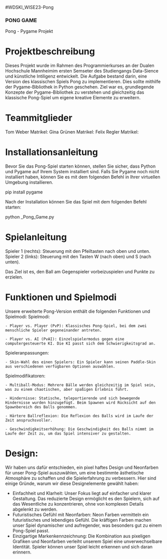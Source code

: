 #WDSKI_WISE23-Pong
### PONG GAME ###
Pong - Pygame Projekt

# Projektbeschreibung #
Dieses Projekt wurde im Rahmen des Programmierkurses an der Dualen Hochschule Mannheimim ersten Semseter des Studiengangs Data-Sience und künstliche Intiligenz entwickelt. Die Aufgabe bestand darin, eine Version des klassischen Spiels Pong zu implementieren. Dies sollte mithilfe der Pygame-Bibliothek in Python geschehen. Ziel war es, grundlegende Konzepte der Pygame-Bibliothek zu verstehen und gleichzeitig das klassische Pong-Spiel um eigene kreative Elemente zu erweitern.

# Teammitglieder #
Tom Weber			Matrikel: 
Gina Grünen			Matrikel: 
Felix Regler			Matrikel: 

# Installationsanleitung #
Bevor Sie das Pong-Spiel starten können, stellen Sie sicher, dass Python und Pygame auf Ihrem System installiert sind. Falls Sie Pygame noch nicht installiert haben, können Sie es mit dem folgenden Befehl in Ihrer virtuellen Umgebung installieren.

pip install pygame

Nach der Installation können Sie das Spiel mit dem folgenden Befehl starten:

python _Pong_Game.py


# Spielanleitung #

  Spieler 1 (rechts): 
    Steuerung mit den Pfeiltasten nach oben und unten.
  Spieler 2 (links): 
    Steuerung mit den Tasten W (nach oben) und S (nach unten). 

Das Ziel ist es, den Ball am Gegenspieler vorbeizuspielen und Punkte zu erzielen.

# Funktionen und Spielmodi #
Unsere erweiterte Pong-Version enthält die folgenden Funktionen und Spielmodi:
  Spielmodi:

    - Player vs. Player (PvP): Klassisches Pong-Spiel, bei dem zwei menschliche Spieler gegeneinander antreten.

    - Player vs. AI (PvAI): Einzelspielermodus gegen eine computergesteuerte KI. Die KI passt sich dem Schwierigkeitsgrad an.

  Spieleranpassungen:

    - Skin-Wahl des einen Spielers: Ein Spieler kann seinen Paddle-Skin aus verschiedenen verfügbaren Optionen auswählen.

  Spielmodifikatoren:

    - Multiball-Modus: Mehrere Bälle werden gleichzeitig im Spiel sein, was zu einem chaotischen, aber spaßigen Erlebnis führt.

    - Hindernisse: Statische, teleportierende und sich bewegende Hindernisse wurden hinzugefügt. Beim Spawnen wird Rücksicht auf den Spawnbereich des Balls genommen.

    - Härtere Ballreflexion: Die Reflexion des Balls wird im Laufe der Zeit anspruchsvoller.

    - Geschwindigkeitserhöhung: Die Geschwindigkeit des Balls nimmt im Laufe der Zeit zu, um das Spiel intensiver zu gestalten.
    
# Design:
Wir haben uns dafür entschieden, ein pixel haftes Design und Neonfarben für unser Pong-Spiel auszuwählen, um eine bestimmte ästhetische Atmosphäre zu schaffen und die Spielerfahrung zu verbessern. Hier sind einige Gründe, warum wir diese Designelemente gewählt haben:

- Einfachheit und Klarheit: Unser Fokus liegt auf einfacher und klarer Gestaltung. Das reduzierte Design ermöglicht es den Spielern, sich auf das Wesentliche zu konzentrieren, ohne von komplexen Details abgelenkt zu werden.
- Futuristisches Gefühl mit Neonfarben: Neon Farben vermitteln ein futuristisches und lebendiges Gefühl. Die kräftigen Farben machen unser Spiel dynamischer und aufregender, was besonders gut zu einem Pong-Spiel passt.
- Einzigartige Markenkennzeichnung: Die Kombination aus pixeligen Grafiken und Neonfarben verleiht unserem Spiel eine unverwechselbare Identität. Spieler können unser Spiel leicht erkennen und sich daran erinnern.
